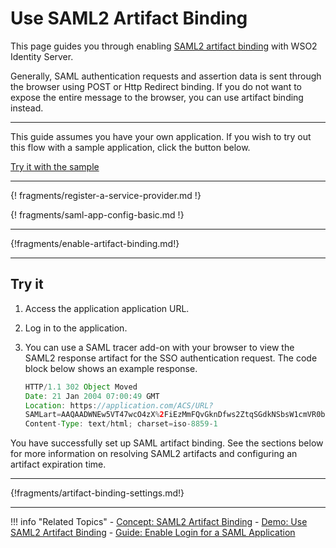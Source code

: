# Use SAML2 Artifact Binding

This page guides you through enabling [SAML2 artifact binding](TODO:insert-link-to-concept) with WSO2 Identity Server. 

Generally, SAML authentication requests and assertion data is sent through the browser using POST or Http Redirect binding. If you do not want to expose the entire message to the browser, you can use artifact binding instead. 

----

This guide assumes you have your own application. If you wish to try out this flow with a sample application, click the button below. 

<a class="samplebtn_a" href="../../../quick-starts/use-artifact-binding-sample" rel="nofollow noopener">Try it with the sample</a>

----

{! fragments/register-a-service-provider.md !}

{! fragments/saml-app-config-basic.md !}

----

{!fragments/enable-artifact-binding.md!}

---

## Try it

1.  Access the application application URL.

2.  Log in to the application. 

3.  You can use a SAML tracer add-on with your browser to view the SAML2 response artifact for the SSO authentication request. The code block below shows an example response.

    ``` java
    HTTP/1.1 302 Object Moved
    Date: 21 Jan 2004 07:00:49 GMT
    Location: https://application.com/ACS/URL?
    SAMLart=AAQAADWNEw5VT47wcO4zX%2FiEzMmFQvGknDfws2ZtqSGdkNSbsW1cmVR0bzU%3D&RelayState=0043bfc1bc45110dae17004005b13a2b
    Content-Type: text/html; charset=iso-8859-1
    ```

You have successfully set up SAML artifact binding. See the sections below for more information on resolving SAML2 artifacts and configuring an artifact expiration time.

----

{!fragments/artifact-binding-settings.md!}

-----

!!! info "Related Topics"
    - [Concept: SAML2 Artifact Binding](../../../concepts/authentication/saml2-artifact-binding/)
    - [Demo: Use SAML2 Artifact Binding](../../../quick-starts/use-artifact-binding-sample)
    - [Guide: Enable Login for a SAML Application](../webapp-saml)

